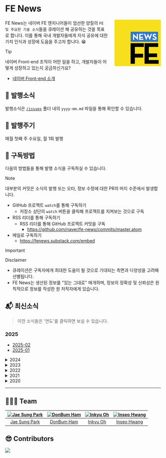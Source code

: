 # FE News

<img src="./assets/logo.svg" width="150" align="right" style="margin:0 0 0 20px">

FE News는 네이버 FE 엔지니어들이 엄선한 양질의 `FE 및 주요한 기술 소식`들을 큐레이션 해 공유하는 것을 목표로 합니다.
이를 통해 국내 개발자들에게 지식 공유에 대한 가치 인식과 성장에 도움을 주고자 합니다. :grin:

> [!TIP]
> 네이버 Front-end 조직이 어떤 일을 하고, 개발자들이 어떻게 성장하고 있는지 궁금하신가요?<br>
>
> - [네이버 Front-end 소개](../../tree/fe-org)

## 🚩 발행소식

발행소식은 [`/issues`](/issues) 폴더 내의 `yyyy-mm.md` 파일을 통해 확인할 수 있습니다.

## 📆 발행주기

매월 첫째 주 수요일, 월 1회 발행

## 🔔 구독방법

다음의 방법들을 통해 발행 소식을 구독하실 수 있습니다.

> [!NOTE]
> 대부분의 커밋은 소식의 발행 또는 오타, 정보 수정에 대한 PR의 머지 수준에서 발생합니다.

- GitHub 프로젝트 `watch`를 통해 구독하기
  - 저장소 상단의 `watch` 버튼을 클릭해 프로젝트를 지켜보는 것으로 구독
- RSS 리더를 통해 구독하기
  - RSS 리더를 통해 GitHub 프로젝트 커밋을 구독
    - https://github.com/naver/fe-news/commits/master.atom
- 메일로 구독하기
  - https://fenews.substack.com/embed

> [!IMPORTANT]
> Disclaimer
> - 큐레이션은 구독자에게 최대한 도움이 될 것으로 기대되는 측면과 다양성을 고려해 선별됩니다.
> - FE News는 생산된 정보를 "있는 그대로" 매개하며, 정보의 정확성 및 신뢰성은 원칙적으로 정보를 작성한 원 저작자에게 있습니다.

## 📬 최신소식

> 이전 소식들은 '연도'를 클릭하면 보실 수 있습니다.

### 2025

- [2025-02](/issues/2025-02.md)
- [2025-01](/issues/2025-01.md)

<details>
  <summary>2024</summary>

- [2024-12](/issues/2024-12.md)
- [2024-11](/issues/2024-11.md)
- [2024-10](/issues/2024-10.md)
- [2024-09](/issues/2024-09.md)
- [2024-08](/issues/2024-08.md)
- [2024-07](/issues/2024-07.md)
- [2024-06](/issues/2024-06.md)
- [2024-05](/issues/2024-05.md)
- [2024-04](/issues/2024-04.md)
- [2024-03](/issues/2024-03.md)
- [2024-02](/issues/2024-02.md)
- [2024-01](/issues/2024-01.md)

</details>

<details>
  <summary>2023</summary>

- [2023-12](/issues/2023-12.md)
- [2023-11](/issues/2023-11.md)
- [2023-10](/issues/2023-10.md)
- [2023-09](/issues/2023-09.md)
- [2023-08](/issues/2023-08.md)
- [2023-07](/issues/2023-07.md)
- [2023-06](/issues/2023-06.md)
- [2023-05](/issues/2023-05.md)
- [2023-04](/issues/2023-04.md)
- [2023-03](/issues/2023-03.md)
- [2023-02](/issues/2023-02.md)
- [2023-01](/issues/2023-01.md)

</details>

<details>
  <summary>2022</summary>

- [2022-12](/issues/2022-12.md)
- [2022-11](/issues/2022-11.md)
- [2022-10](/issues/2022-10.md)
- [2022-09](/issues/2022-09.md)
- [2022-08](/issues/2022-08.md)
- [2022-07](/issues/2022-07.md)
- [2022-06](/issues/2022-06.md)
- [2022-05](/issues/2022-05.md)
- [2022-04](/issues/2022-04.md)
- [2022-03](/issues/2022-03.md)
- [2022-02](/issues/2022-02.md)
- [2022-01](/issues/2022-01.md)

</details>

<details>
  <summary>2021</summary>

- [2021-12](/issues/2021-12.md)
- [2021-11](/issues/2021-11.md)
- [2021-10](/issues/2021-10.md)
- [2021-09](/issues/2021-09.md)
- [2021-08](/issues/2021-08.md)
- [2021-07](/issues/2021-07.md)
- [2021-06](/issues/2021-06.md)
- [2021-05](/issues/2021-05.md)
- [2021-04](/issues/2021-04.md)
- [2021-03](/issues/2021-03.md)
- [2021-02](/issues/2021-02.md)
- [2021-01](/issues/2021-01.md)
</details>
<details>
  <summary>2020</summary>

- [2020-12](/issues/2020-12.md)
- [2020-11](/issues/2020-11.md)
- [2020-10](/issues/2020-10.md)
- [2020-09](/issues/2020-09.md)
- [2020-08](/issues/2020-08.md)
- [2020-07](/issues/2020-07.md)
- [2020-06](/issues/2020-06.md)
- [2020-05](/issues/2020-05.md)
- [2020-04](/issues/2020-04.md)
- [2020-03](/issues/2020-03.md)
- [2020-02](/issues/2020-02.md)
</details>

-----

## 🧑🏻‍💻 Team

[![Jae Sung Park](https://avatars.githubusercontent.com/u/2178435?s=150&v=4)](https://github.com/netil) | [![DonBum Ham](https://avatars.githubusercontent.com/u/5152681?s=150&v=4)](https://github.com/silveracy) | [![Inkyu Oh](https://avatars.githubusercontent.com/u/13645032?s=150&v=4)](https://github.com/gomjellie) | [![Inseo Hwang](https://avatars.githubusercontent.com/u/24623403?s=150&v=4)](https://github.com/sjsjsj1246)
:---:|:---:|:---:|:---:
[Jae Sung Park](https://github.com/netil) | [DonBum Ham](https://github.com/silveracy) | [Inkyu Oh](https://github.com/gomjellie) | [Inseo Hwang](https://github.com/sjsjsj1246) 

## 😎 Contributors

<a href="https://github.com/naver/fe-news/graphs/contributors">
  <img src="https://contrib.rocks/image?repo=naver/fe-news" />
</a>
